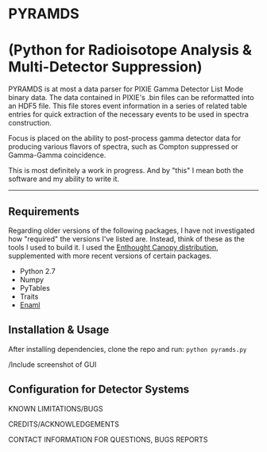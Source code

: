 # PYRAMDS #
# (Python for Radioisotope Analysis & Multi-Detector Suppression) #

PYRAMDS is at most a data parser for PIXIE Gamma Detector List Mode binary data. The data contained in PIXIE's .bin files can be reformatted into an HDF5 file. This file stores event information in a series of related table entries for quick extraction of the necessary events to be used in spectra construction.

Focus is placed on the ability to post-process gamma detector data for producing various flavors of spectra, such as Compton suppressed or Gamma-Gamma coincidence.

This is most definitely a work in progress. And by "this" I mean both the software and my ability to write it.

------------------------------------

## Requirements ##
Regarding older versions of the following packages, I have not investigated how "required" the versions I've listed are. Instead, think of these as the tools I used to build it. I used the [Enthought Canopy distribution](https://www.enthought.com/products/canopy/), supplemented with more recent versions of certain packages.

* Python 2.7
* Numpy
* PyTables
* Traits
* [Enaml](https://github.com/nucleic/enaml)

## Installation & Usage ##
After installing dependencies, clone the repo and run: `python pyramds.py`

/Include screenshot of GUI

## Configuration for Detector Systems ##

KNOWN LIMITATIONS/BUGS

CREDITS/ACKNOWLEDGEMENTS

CONTACT INFORMATION FOR QUESTIONS, BUGS REPORTS
